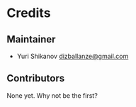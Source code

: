 # Credits

## Maintainer

* Yuri Shikanov <dizballanze@gmail.com>

## Contributors

None yet. Why not be the first?
